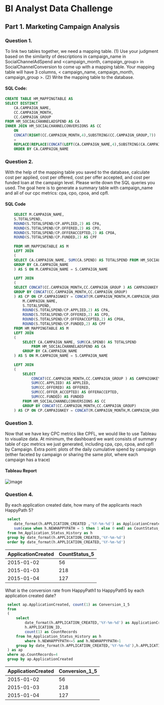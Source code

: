 # BI Analyst Data Challenge


## Part 1. Marketing Campaign Analysis

### Question 1. 

To link two tables together, we need a mapping table.
(1) Use your judgment based on the similarity of descriptions in campaign_name in
SocialChannelAdSpend and <campaign_month, campaign_group> in SocialChannelConversion
to come up with a mapping table. Your mapping table will have 3 columns, < campaign_name,
campaign_month, campaign_group >.
(2) Write the mapping table to the database.

#### SQL Code: 

```sql
CREATE TABLE HM_MAPPINGTABLE AS
SELECT DISTINCT 
    CA.CAMPAIGN_NAME, 
    CC.CAMPAIGN_MONTH, 
    CC.CAMPAIGN_GROUP
FROM HM_SOCIALCHANNELADSPEND AS CA
INNER JOIN HM_SOCIALCHANNELCONVERSIONS AS CC 
    ON 
    CONCAT(RIGHT(CC.CAMPAIGN_MONTH,4),SUBSTRING(CC.CAMPAIGN_GROUP,7)) 
    = 
    REPLACE(REPLACE(CONCAT(LEFT(CA.CAMPAIGN_NAME,4),SUBSTRING(CA.CAMPAIGN_NAME,29 )),'-','_'),' ','')
    ORDER BY CA.CAMPAIGN_NAME 
```



### Question 2.

With the help of the mapping table you saved to the database, calculate cost per applied,
cost per offered, cost per offer accepted, and cost per funded loan at the campaign level.
Please write down the SQL queries you used. The goal here is to generate a summary table
with campaign_name and all of our cpc metrics: cpa, cpo, cpoa, and cpfl.

#### SQL Code

```sql
    SELECT M.CAMPAIGN_NAME, 
    S.TOTALSPEND,
    ROUND(S.TOTALSPEND/CP.APPLIED,2) AS CPA, 
    ROUND(S.TOTALSPEND/CP.OFFERED,2) AS CPO, 
    ROUND(S.TOTALSPEND/CP.OFFERACCEPTED,2) AS CPOA, 
    ROUND(S.TOTALSPEND/CP.FUNDED,2) AS CPF
    
    FROM HM_MAPPINGTABLE AS M
    LEFT JOIN 
    (
    SELECT CA.CAMPAIGN_NAME, SUM(CA.SPEND) AS TOTALSPEND FROM HM_SOCIALCHANNELADSPEND AS CA
    GROUP BY CA.CAMPAIGN_NAME
    ) AS S ON M.CAMPAIGN_NAME = S.CAMPAIGN_NAME
    
    LEFT JOIN 
    (
    SELECT CONCAT(CC.CAMPAIGN_MONTH,CC.CAMPAIGN_GROUP ) AS CAMPAIGNKEY, SUM(CC.APPLIED) AS APPLIED, SUM(CC.OFFERED) AS OFFERED, SUM(CC.OFFER_ACCEPTED) AS OFFERACCEPTED, SUM(CC.FUNDED) AS FUNDED FROM HM_SOCIALCHANNELCONVERSIONS AS CC
    GROUP BY CONCAT(CC.CAMPAIGN_MONTH,CC.CAMPAIGN_GROUP)
    ) AS CP ON CP.CAMPAIGNKEY = CONCAT(M.CAMPAIGN_MONTH,M.CAMPAIGN_GROUP)SELECT 
        M.CAMPAIGN_NAME, 
        S.TOTALSPEND,
        ROUND(S.TOTALSPEND/CP.APPLIED,2) AS CPA, 
        ROUND(S.TOTALSPEND/CP.OFFERED,2) AS CPO, 
        ROUND(S.TOTALSPEND/CP.OFFERACCEPTED,2) AS CPOA, 
        ROUND(S.TOTALSPEND/CP.FUNDED,2) AS CPF
    FROM HM_MAPPINGTABLE AS M
    LEFT JOIN 
    (
        SELECT CA.CAMPAIGN_NAME, SUM(CA.SPEND) AS TOTALSPEND 
            FROM HM_SOCIALCHANNELADSPEND AS CA
        GROUP BY CA.CAMPAIGN_NAME
    ) AS S ON M.CAMPAIGN_NAME = S.CAMPAIGN_NAME
    
    LEFT JOIN 
    (
        SELECT 
            CONCAT(CC.CAMPAIGN_MONTH,CC.CAMPAIGN_GROUP ) AS CAMPAIGNKEY, 
            SUM(CC.APPLIED) AS APPLIED, 
            SUM(CC.OFFERED) AS OFFERED, 
            SUM(CC.OFFER_ACCEPTED) AS OFFERACCEPTED, 
            SUM(CC.FUNDED) AS FUNDED 
        FROM HM_SOCIALCHANNELCONVERSIONS AS CC
        GROUP BY CONCAT(CC.CAMPAIGN_MONTH,CC.CAMPAIGN_GROUP)
    ) AS CP ON CP.CAMPAIGNKEY = CONCAT(M.CAMPAIGN_MONTH,M.CAMPAIGN_GROUP)
```



### Question 3. 

Now that we have key CPC metrics like CPFL, we would like to use Tableau to visualize
data. At minimum, the dashboard we want consists of summary table of cpc metrics we just
generated, including cpa, cpo, cpoa, and cpfl by Campaign. Extra point: plots of the daily
cumulative spend by campaign (either faceted by campaign or sharing the same plot, where
each campaign has a trace)

#### Tableau Report

![image](https://user-images.githubusercontent.com/88731258/130311066-55c45b12-d2bf-4559-b20e-295e0d288433.png)


### Question 4.

By each application created date, how many of the applicants reach HappyPath 5?

```sql
 select 
    date_format(h.APPLICATION_CREATED ,'%Y-%m-%d') as ApplicationCreated,
    sum(case when h.NEWHAPPYPATH = 5 then 1 else 0 end) as CountStatus_5
 from hm_Application_Status_History as h
 group by date_format(h.APPLICATION_CREATED,'%Y-%m-%d')
 order by date_format(h.APPLICATION_CREATED,'%Y-%m-%d')
```

|ApplicationCreated	| CountStatus_5 |
|---|---|
|2015-01-02	| 56 |
|2015-01-03	| 218 |
|2015-01-04	| 127 |

What is the conversion rate from HappyPath1 to HappyPath5 by each application created date?

```sql
 select ap.ApplicationCreated, count(1) as Conversion_1_5
 from 
 (
     select 
         date_format(h.APPLICATION_CREATED,'%Y-%m-%d') as ApplicationCreated, 
         h.APPLICATION_ID,   
         count(1) as CountRecords
     from hm_Application_Status_History as h 
         where h.NEWHAPPYPATH<=5 and h.NEWHAPPYPATH>1
     group by date_format(h.APPLICATION_CREATED,'%Y-%m-%d'),h.APPLICATION_ID
 ) as ap
 where ap.CountRecords=4
 group by ap.ApplicationCreated
```

|ApplicationCreated	| Conversion_1_5 |
|---|---|
|2015-01-02	| 56 |
|2015-01-03	| 218 |
|2015-01-04	| 127 |

